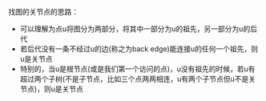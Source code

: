 找图的关节点的思路：

* 可以理解为点u将图分为两部分，将其中一部分为u的祖先，另一部分为u的后代
* 若后代没有一条不经过u的边(称之为back edge)能连接u的任何一个祖先，则u是关节点
* 特别的，当u是根节点(或是我们第一个访问的点)，u没有祖先的时候，若u有超过两个子树(不是子节点，比如三个点两两相连，u有两个子节点但u不是关节点)，则u是关节点
